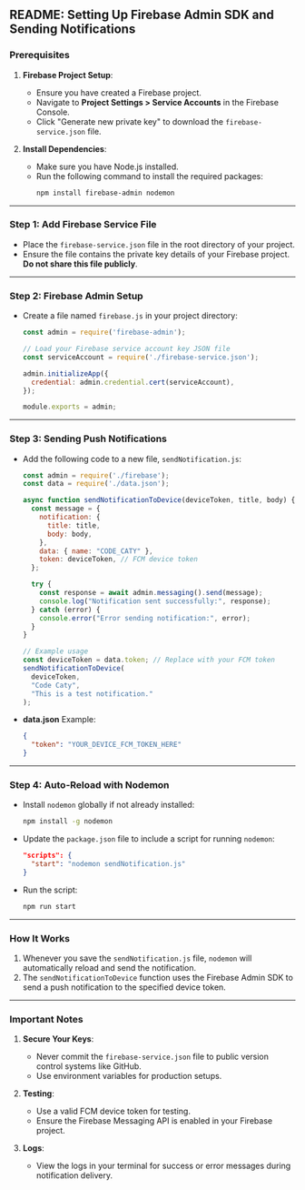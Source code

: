 ## README: Setting Up Firebase Admin SDK and Sending Notifications

### Prerequisites
1. **Firebase Project Setup**: 
   - Ensure you have created a Firebase project. 
   - Navigate to **Project Settings > Service Accounts** in the Firebase Console.
   - Click "Generate new private key" to download the `firebase-service.json` file.

2. **Install Dependencies**: 
   - Make sure you have Node.js installed.
   - Run the following command to install the required packages:
     ```bash
     npm install firebase-admin nodemon
     ```

---

### Step 1: Add Firebase Service File

- Place the `firebase-service.json` file in the root directory of your project.
- Ensure the file contains the private key details of your Firebase project. **Do not share this file publicly**.

---

### Step 2: Firebase Admin Setup

- Create a file named `firebase.js` in your project directory:
  ```javascript
  const admin = require('firebase-admin');

  // Load your Firebase service account key JSON file
  const serviceAccount = require('./firebase-service.json');

  admin.initializeApp({
    credential: admin.credential.cert(serviceAccount),
  });

  module.exports = admin;
  ```

---

### Step 3: Sending Push Notifications

- Add the following code to a new file, `sendNotification.js`:
  ```javascript
  const admin = require('./firebase');
  const data = require('./data.json');

  async function sendNotificationToDevice(deviceToken, title, body) {
    const message = {
      notification: {
        title: title,
        body: body,
      },
      data: { name: "CODE_CATY" },
      token: deviceToken, // FCM device token
    };

    try {
      const response = await admin.messaging().send(message);
      console.log("Notification sent successfully:", response);
    } catch (error) {
      console.error("Error sending notification:", error);
    }
  }

  // Example usage
  const deviceToken = data.token; // Replace with your FCM token
  sendNotificationToDevice(
    deviceToken,
    "Code Caty",
    "This is a test notification."
  );
  ```

- **data.json** Example:
  ```json
  {
    "token": "YOUR_DEVICE_FCM_TOKEN_HERE"
  }
  ```

---

### Step 4: Auto-Reload with Nodemon

- Install `nodemon` globally if not already installed:
  ```bash
  npm install -g nodemon
  ```

- Update the `package.json` file to include a script for running `nodemon`:
  ```json
  "scripts": {
    "start": "nodemon sendNotification.js"
  }
  ```

- Run the script:
  ```bash
  npm run start
  ```

---

### How It Works

1. Whenever you save the `sendNotification.js` file, `nodemon` will automatically reload and send the notification.
2. The `sendNotificationToDevice` function uses the Firebase Admin SDK to send a push notification to the specified device token.

---

### Important Notes

1. **Secure Your Keys**: 
   - Never commit the `firebase-service.json` file to public version control systems like GitHub.
   - Use environment variables for production setups.

2. **Testing**: 
   - Use a valid FCM device token for testing.
   - Ensure the Firebase Messaging API is enabled in your Firebase project.

3. **Logs**: 
   - View the logs in your terminal for success or error messages during notification delivery.